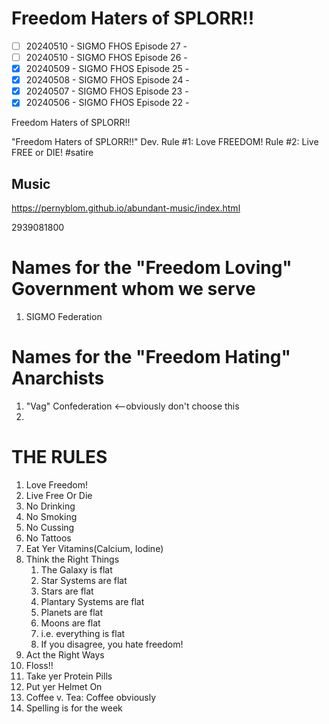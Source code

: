 # Freedom Haters of SPLORR!!

  - [ ] 20240510 - SIGMO FHOS Episode 27 - 
  - [ ] 20240510 - SIGMO FHOS Episode 26 - 
  - [x] 20240509 - SIGMO FHOS Episode 25 - 
  - [x] 20240508 - SIGMO FHOS Episode 24 - 
  - [x] 20240507 - SIGMO FHOS Episode 23 - 
  - [x] 20240506 - SIGMO FHOS Episode 22 - 

Freedom Haters of SPLORR!!

"Freedom Haters of SPLORR!!" Dev. Rule #1: Love FREEDOM! Rule #2: Live FREE or DIE! #satire

## Music
https://pernyblom.github.io/abundant-music/index.html

2939081800

# Names for the "Freedom Loving" Government whom we serve

1. SIGMO Federation

# Names for the "Freedom Hating" Anarchists

1. "Vag" Confederation <--obviously don't choose this
1. 

# THE RULES

1. Love Freedom!
1. Live Free Or Die
1. No Drinking
1. No Smoking
1. No Cussing
1. No Tattoos
1. Eat Yer Vitamins(Calcium, Iodine)
1. Think the Right Things
    1. The Galaxy is flat
    1. Star Systems are flat
    1. Stars are flat
    1. Plantary Systems are flat
    1. Planets are flat
    1. Moons are flat
    1. i.e. everything is flat
    1. If you disagree, you hate freedom!
1. Act the Right Ways
1. Floss!!
1. Take yer Protein Pills
1. Put yer Helmet On
1. Coffee v. Tea: Coffee obviously
1. Spelling is for the week
